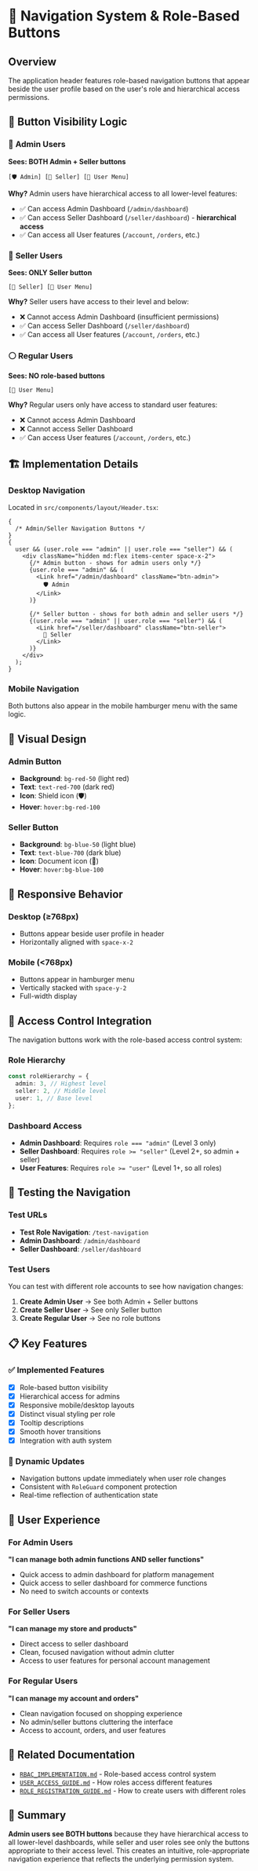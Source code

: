 # 🧭 Navigation System & Role-Based Buttons

## Overview

The application header features role-based navigation buttons that appear beside the user profile based on the user's role and hierarchical access permissions.

## 📍 Button Visibility Logic

### 🔴 **Admin Users**

**Sees: BOTH Admin + Seller buttons**

```
[🛡️ Admin] [📄 Seller] [👤 User Menu]
```

**Why?** Admin users have hierarchical access to all lower-level features:

- ✅ Can access Admin Dashboard (`/admin/dashboard`)
- ✅ Can access Seller Dashboard (`/seller/dashboard`) - **hierarchical access**
- ✅ Can access all User features (`/account`, `/orders`, etc.)

### 🔵 **Seller Users**

**Sees: ONLY Seller button**

```
[📄 Seller] [👤 User Menu]
```

**Why?** Seller users have access to their level and below:

- ❌ Cannot access Admin Dashboard (insufficient permissions)
- ✅ Can access Seller Dashboard (`/seller/dashboard`)
- ✅ Can access all User features (`/account`, `/orders`, etc.)

### ⚪ **Regular Users**

**Sees: NO role-based buttons**

```
[👤 User Menu]
```

**Why?** Regular users only have access to standard user features:

- ❌ Cannot access Admin Dashboard
- ❌ Cannot access Seller Dashboard
- ✅ Can access User features (`/account`, `/orders`, etc.)

## 🏗️ Implementation Details

### Desktop Navigation

Located in `src/components/layout/Header.tsx`:

```tsx
{
  /* Admin/Seller Navigation Buttons */
}
{
  user && (user.role === "admin" || user.role === "seller") && (
    <div className="hidden md:flex items-center space-x-2">
      {/* Admin button - shows for admin users only */}
      {user.role === "admin" && (
        <Link href="/admin/dashboard" className="btn-admin">
          🛡️ Admin
        </Link>
      )}

      {/* Seller button - shows for both admin and seller users */}
      {(user.role === "admin" || user.role === "seller") && (
        <Link href="/seller/dashboard" className="btn-seller">
          📄 Seller
        </Link>
      )}
    </div>
  );
}
```

### Mobile Navigation

Both buttons also appear in the mobile hamburger menu with the same logic.

## 🎨 Visual Design

### Admin Button

- **Background**: `bg-red-50` (light red)
- **Text**: `text-red-700` (dark red)
- **Icon**: Shield icon (🛡️)
- **Hover**: `hover:bg-red-100`

### Seller Button

- **Background**: `bg-blue-50` (light blue)
- **Text**: `text-blue-700` (dark blue)
- **Icon**: Document icon (📄)
- **Hover**: `hover:bg-blue-100`

## 📱 Responsive Behavior

### Desktop (≥768px)

- Buttons appear beside user profile in header
- Horizontally aligned with `space-x-2`

### Mobile (<768px)

- Buttons appear in hamburger menu
- Vertically stacked with `space-y-2`
- Full-width display

## 🔐 Access Control Integration

The navigation buttons work with the role-based access control system:

### Role Hierarchy

```typescript
const roleHierarchy = {
  admin: 3, // Highest level
  seller: 2, // Middle level
  user: 1, // Base level
};
```

### Dashboard Access

- **Admin Dashboard**: Requires `role === "admin"` (Level 3 only)
- **Seller Dashboard**: Requires `role >= "seller"` (Level 2+, so admin + seller)
- **User Features**: Requires `role >= "user"` (Level 1+, so all roles)

## 🧪 Testing the Navigation

### Test URLs

- **Test Role Navigation**: `/test-navigation`
- **Admin Dashboard**: `/admin/dashboard`
- **Seller Dashboard**: `/seller/dashboard`

### Test Users

You can test with different role accounts to see how navigation changes:

1. **Create Admin User** → See both Admin + Seller buttons
2. **Create Seller User** → See only Seller button
3. **Create Regular User** → See no role buttons

## 📋 Key Features

### ✅ Implemented Features

- [x] Role-based button visibility
- [x] Hierarchical access for admins
- [x] Responsive mobile/desktop layouts
- [x] Distinct visual styling per role
- [x] Tooltip descriptions
- [x] Smooth hover transitions
- [x] Integration with auth system

### 🔄 Dynamic Updates

- Navigation buttons update immediately when user role changes
- Consistent with `RoleGuard` component protection
- Real-time reflection of authentication state

## 🎯 User Experience

### For Admin Users

**"I can manage both admin functions AND seller functions"**

- Quick access to admin dashboard for platform management
- Quick access to seller dashboard for commerce functions
- No need to switch accounts or contexts

### For Seller Users

**"I can manage my store and products"**

- Direct access to seller dashboard
- Clean, focused navigation without admin clutter
- Access to user features for personal account management

### For Regular Users

**"I can manage my account and orders"**

- Clean navigation focused on shopping experience
- No admin/seller buttons cluttering the interface
- Access to account, orders, and user features

## 🔗 Related Documentation

- [`RBAC_IMPLEMENTATION.md`](./RBAC_IMPLEMENTATION.md) - Role-based access control system
- [`USER_ACCESS_GUIDE.md`](./USER_ACCESS_GUIDE.md) - How roles access different features
- [`ROLE_REGISTRATION_GUIDE.md`](./ROLE_REGISTRATION_GUIDE.md) - How to create users with different roles

## 🚀 Summary

**Admin users see BOTH buttons** because they have hierarchical access to all lower-level dashboards, while seller and user roles see only the buttons appropriate to their access level. This creates an intuitive, role-appropriate navigation experience that reflects the underlying permission system.
